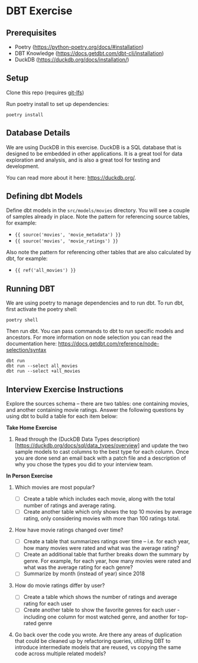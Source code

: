 # DBT Exercise

## Prerequisites

- Poetry (https://python-poetry.org/docs/#installation)
- DBT Knowledge (https://docs.getdbt.com/dbt-cli/installation)
- DuckDB (https://duckdb.org/docs/installation/)

## Setup

Clone this repo (requires [git-lfs](https://git-lfs.github.com/))

Run poetry install to set up dependencies:

```
poetry install
```

## Database Details

We are using DuckDB in this exercise. DuckDB is a SQL database that is designed to be embedded in other applications. It is a great tool for data exploration and analysis, and is also a great tool for testing and development.

You can read more about it here: https://duckdb.org/.

## Defining dbt Models

Define dbt models in the `src/models/movies` directory. You will see a couple of samples already in place. Note the
pattern for referencing source tables, for example:

- `{{ source('movies', 'movie_metadata') }}`
- `{{ source('movies', 'movie_ratings') }}`

Also note the pattern for referencing other tables that are also calculated by dbt, for example:

- `{{ ref('all_movies') }}`

## Running DBT

We are using poetry to manage dependencies and to run dbt. To run dbt, first activate the poetry shell:

```
poetry shell
```

Then run dbt. You can pass commands to dbt to run specific models and ancestors. For more information on node selection you can read the documentation here: https://docs.getdbt.com/reference/node-selection/syntax

```
dbt run
dbt run --select all_movies
dbt run --select +all_movies
```

## Interview Exercise Instructions

Explore the sources schema – there are two tables: one containing movies, and another containing movie ratings.
Answer the following questions by using dbt to build a table for each item below:

**Take Home Exercise**

1. Read through the (DuckDB Data Types description)[https://duckdb.org/docs/sql/data_types/overview] and update the two sample models to cast columns to the best type for each column. Once you are done send an email back with a patch file and a description of why you chose the types you did to your interview team.

**In Person Exercise**

1. Which movies are most popular?

   - [ ] Create a table which includes each movie, along with the total number of ratings
         and average rating.
   - [ ] Create another table which only shows the top 10 movies by average rating, only
         considering movies with more than 100 ratings total.

1. How have movie ratings changed over time?
   - [ ] Create a table that summarizes ratings over time – i.e. for each year, how many movies were rated and what was the average rating?
   - [ ] Create an additional table that further breaks down the summary by genre. For
         example, for each year, how many movies were rated and what was the average
         rating for each genre?
   - [ ] Summarize by month (instead of year) since 2018
1. How do movie ratings differ by user?
   - [ ] Create a table which shows the number of ratings and average rating for each
         user
   - [ ] Create another table to show the favorite genres for each user - including one
         column for most watched genre, and another for top-rated genre
1. Go back over the code you wrote. Are there any areas of duplication that could be cleaned up by refactoring queries, utilizing DBT to introduce intermediate models that are reused, vs copying the same code across multiple related models?
